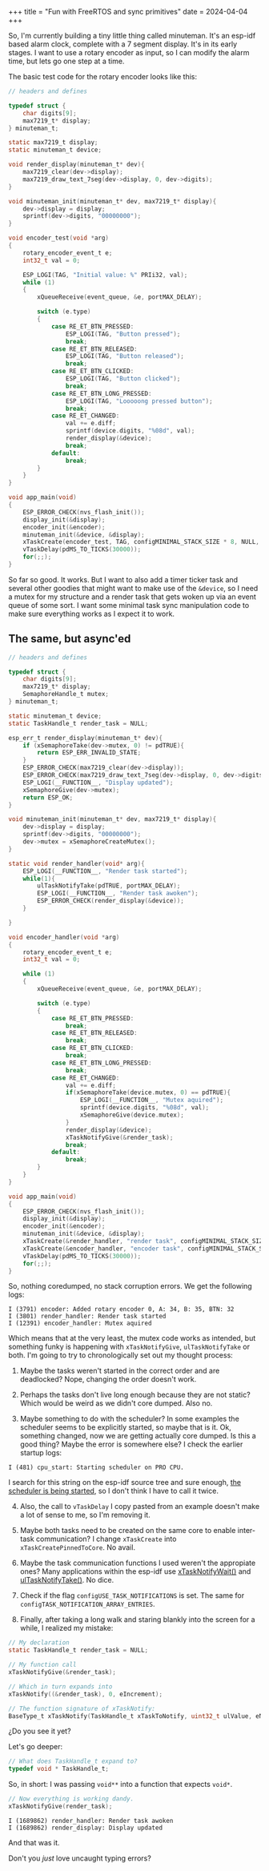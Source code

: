 +++
title =  "Fun with FreeRTOS and sync primitives"
date = 2024-04-04
+++

So, I'm currently building a tiny little thing called minuteman.
It's an esp-idf based alarm clock, complete with a 7 segment display. 
It's in its early stages. I want to use a rotary encoder as input, 
so I can modify the alarm time, but lets go one step at a time.

The basic test code for the rotary encoder looks like this:

```c
// headers and defines

typedef struct {
    char digits[9];
    max7219_t* display;
} minuteman_t;

static max7219_t display;
static minuteman_t device;

void render_display(minuteman_t* dev){
    max7219_clear(dev->display);
    max7219_draw_text_7seg(dev->display, 0, dev->digits);
}

void minuteman_init(minuteman_t* dev, max7219_t* display){
    dev->display = display;
    sprintf(dev->digits, "00000000");
}

void encoder_test(void *arg)
{
    rotary_encoder_event_t e;
    int32_t val = 0;

    ESP_LOGI(TAG, "Initial value: %" PRIi32, val);
    while (1)
    {
        xQueueReceive(event_queue, &e, portMAX_DELAY);

        switch (e.type)
        {
            case RE_ET_BTN_PRESSED:
                ESP_LOGI(TAG, "Button pressed");
                break;
            case RE_ET_BTN_RELEASED:
                ESP_LOGI(TAG, "Button released");
                break;
            case RE_ET_BTN_CLICKED:
                ESP_LOGI(TAG, "Button clicked");
                break;
            case RE_ET_BTN_LONG_PRESSED:
                ESP_LOGI(TAG, "Looooong pressed button");
                break;
            case RE_ET_CHANGED:
                val += e.diff;
                sprintf(device.digits, "%08d", val);
                render_display(&device);
                break;
            default:
                break;
        }
    }
}

void app_main(void)
{
    ESP_ERROR_CHECK(nvs_flash_init()); 
    display_init(&display);
    encoder_init(&encoder);
    minuteman_init(&device, &display);
    xTaskCreate(encoder_test, TAG, configMINIMAL_STACK_SIZE * 8, NULL, 5, NULL);
    vTaskDelay(pdMS_TO_TICKS(30000));
    for(;;);
}

```

So far so good. It works.
But I want to also add a timer ticker task and several other goodies that might
want to make use of the `&device`, so I need a mutex for my structure and a render task that gets woken up via
an event queue of some sort. I want some minimal task sync manipulation code to make sure everything works as I expect
it to work.

## The same, but async'ed 

```c
// headers and defines

typedef struct {
    char digits[9];
    max7219_t* display;
    SemaphoreHandle_t mutex;
} minuteman_t;

static minuteman_t device;
static TaskHandle_t render_task = NULL;

esp_err_t render_display(minuteman_t* dev){
    if (xSemaphoreTake(dev->mutex, 0) != pdTRUE){
        return ESP_ERR_INVALID_STATE;
    }
    ESP_ERROR_CHECK(max7219_clear(dev->display));
    ESP_ERROR_CHECK(max7219_draw_text_7seg(dev->display, 0, dev->digits));
    ESP_LOGI(__FUNCTION__, "Display updated");
    xSemaphoreGive(dev->mutex);
    return ESP_OK;
}

void minuteman_init(minuteman_t* dev, max7219_t* display){
    dev->display = display;
    sprintf(dev->digits, "00000000");
    dev->mutex = xSemaphoreCreateMutex();
}

static void render_handler(void* arg){
    ESP_LOGI(__FUNCTION__, "Render task started");
    while(1){
        ulTaskNotifyTake(pdTRUE, portMAX_DELAY);
        ESP_LOGI(__FUNCTION__, "Render task awoken");
        ESP_ERROR_CHECK(render_display(&device));
    }

}

void encoder_handler(void *arg)
{
    rotary_encoder_event_t e;
    int32_t val = 0;

    while (1)
    {
        xQueueReceive(event_queue, &e, portMAX_DELAY);

        switch (e.type)
        {
            case RE_ET_BTN_PRESSED:
                break;
            case RE_ET_BTN_RELEASED:
                break;
            case RE_ET_BTN_CLICKED:
                break;
            case RE_ET_BTN_LONG_PRESSED:
                break;
            case RE_ET_CHANGED:
                val += e.diff;
                if(xSemaphoreTake(device.mutex, 0) == pdTRUE){
                    ESP_LOGI(__FUNCTION__, "Mutex aquired");
                    sprintf(device.digits, "%08d", val);
                    xSemaphoreGive(device.mutex);
                }
                render_display(&device);
                xTaskNotifyGive(&render_task);
                break;
            default:
                break;
        }
    }
}

void app_main(void)
{
    ESP_ERROR_CHECK(nvs_flash_init()); 
    display_init(&display);
    encoder_init(&encoder);
    minuteman_init(&device, &display);
    xTaskCreate(&render_handler, "render task", configMINIMAL_STACK_SIZE * 8, NULL, 5, &render_task);
    xTaskCreate(&encoder_handler, "encoder task", configMINIMAL_STACK_SIZE * 8, NULL, 5, NULL);
    vTaskDelay(pdMS_TO_TICKS(30000));
    for(;;);
}
```

So, nothing coredumped, no stack corruption errors. We get the following logs:

```
I (3791) encoder: Added rotary encoder 0, A: 34, B: 35, BTN: 32
I (3801) render_handler: Render task started
I (12391) encoder_handler: Mutex aquired
```

Which means that at the very least, the mutex code works as intended, but something funky is happening 
with `xTaskNotifyGive`, `ulTaskNotifyTake` or both. I'm going to try to chronologically set out
my thought process:

1. Maybe the tasks weren't started in the correct order and are deadlocked?
   Nope, changing the order doesn't work.

2. Perhaps the tasks don't live long enough because they are not static? Which would be weird as
   we didn't core dumped. Also no.

3. Maybe something to do with the scheduler? In some examples the scheduler seems to be explicitly
   started, so maybe that is it. Ok, something changed, now we are getting actually core dumped. Is this
   a good thing? Maybe the error is somewhere else? I check the earlier startup logs:

```
I (481) cpu_start: Starting scheduler on PRO CPU.
```

I search for this string on the esp-idf source tree and sure enough, 
[the scheduler is being started](https://github.com/espressif/esp-idf/blob/release/v4.2/components/esp32/cpu_start.c#L500),
so I don't think I have to call it twice.

4. Also, the call  to `vTaskDelay`  I copy pasted from an example doesn't make a lot of sense to me, so I'm removing it.

5. Maybe both tasks need to be created on the same core to enable inter-task communication? I change `xTaskCreate` into 
   `xTaskCreatePinnedToCore`. No avail.

6. Maybe the task communication functions I used weren't the appropiate ones?
   Many applications within the esp-idf use [xTaskNotifyWait()](https://www.freertos.org/xTaskNotifyWait.html) and 
   [ulTaskNotifyTake()](https://www.freertos.org/ulTaskNotifyTake.html). No dice.

7. Check if the flag `configUSE_TASK_NOTIFICATIONS` is set. The same for `configTASK_NOTIFICATION_ARRAY_ENTRIES`.

8. Finally, after taking a long walk and staring blankly into the screen for a while, I realized my mistake:

```c
// My declaration
static TaskHandle_t render_task = NULL;

// My function call
xTaskNotifyGive(&render_task);

// Which in turn expands into 
xTaskNotify((&render_task), 0, eIncrement);

// The function signature of xTaskNotify:
BaseType_t xTaskNotify(TaskHandle_t xTaskToNotify, uint32_t ulValue, eNotifyAction eAction);
```

¿Do you see it yet?

Let's go deeper:
```c
// What does TaskHandle_t expand to?
typedef void * TaskHandle_t;
```

So, in short: I was passing `void**` into a function that expects `void*`.

```c
// Now everything is working dandy.
xTaskNotifyGive(render_task);
```


```
I (1689862) render_handler: Render task awoken
I (1689862) render_display: Display updated

```

And that was it.

Don't you _just_ love uncaught typing errors?

